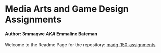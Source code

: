 # Media Arts and Game Design Assignments
#### Author: 3mmaqwe _AKA_ Emmaline Bateman
Welcome to the Readme Page for the repository: [madg-150-assignments](https://github.com/3mmaqwe/madg-150-asssignments/tree/gh-pages)  
